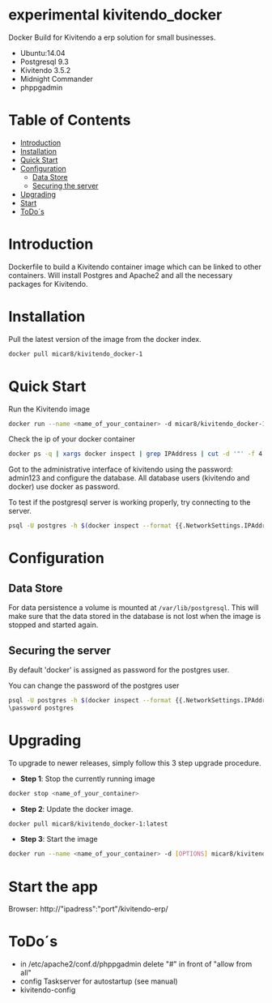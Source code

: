 experimental kivitendo_docker
================

Docker Build for Kivitendo a erp solution for small businesses.
 - Ubuntu:14.04
 - Postgresql 9.3
 - Kivitendo 3.5.2
 - Midnight Commander
 - phppgadmin


# Table of Contents

- [Introduction](#introduction)
- [Installation](#installation)
- [Quick Start](#quick-start)
- [Configuration](#configuration)
    - [Data Store](#data-store)
    - [Securing the server](#securing-the-server)
- [Upgrading](#upgrading)
- [Start](#start)
- [ToDo´s](#todo´s)



# Introduction

Dockerfile to build a Kivitendo container image which can be linked to other containers.
Will install Postgres and Apache2 and all the necessary packages for Kivitendo.



# Installation

Pull the latest version of the image from the docker index. 

```bash
docker pull micar8/kivitendo_docker-1
```


# Quick Start

Run the Kivitendo image

```bash
docker run --name <name_of_your_container> -d micar8/kivitendo_docker-1
```
Check the ip of your docker container
```bash
docker ps -q | xargs docker inspect | grep IPAddress | cut -d '"' -f 4
```

Got to the administrative interface of kivitendo using the password: admin123 and configure the database. All database users (kivitendo and docker) use docker as password.

To test if the postgresql server is working properly, try connecting to the server.

```bash
psql -U postgres -h $(docker inspect --format {{.NetworkSettings.IPAddress}} <name_of_your_container>)
```



# Configuration


## Data Store

For data persistence a volume is mounted at `/var/lib/postgresql`.
This will make sure that the data stored in the database is not lost when the image is stopped and started again.


## Securing the server

By default 'docker' is assigned as password for the postgres user. 

You can change the password of the postgres user
```bash
psql -U postgres -h $(docker inspect --format {{.NetworkSettings.IPAddress}} <name_of_your_container>)
\password postgres
```



# Upgrading

To upgrade to newer releases, simply follow this 3 step upgrade procedure.

- **Step 1**: Stop the currently running image

```bash
docker stop <name_of_your_container>
```

- **Step 2**: Update the docker image.

```bash
docker pull micar8/kivitendo_docker-1:latest
```

- **Step 3**: Start the image

```bash
docker run --name <name_of_your_container> -d [OPTIONS] micar8/kivitendo_docker-1:latest
```



# Start the app

Browser: http://"ipadress":"port"/kivitendo-erp/



# ToDo´s
- in /etc/apache2/conf.d/phppgadmin delete "#" in front of "allow from all"
- config Taskserver for autostartup  (see manual)
- kivitendo-config
